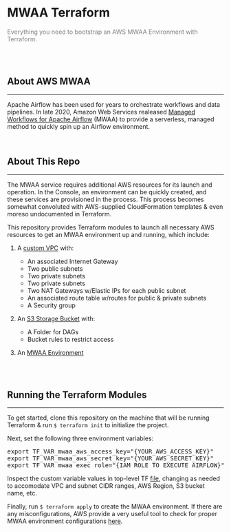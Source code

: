 # MWAA Terraform
<p style="color: gray;">Everything you need to bootstrap an AWS MWAA Environment with Terraform.</p>
<br>
<br>

## About AWS MWAA
<hr>

Apache Airflow has been used for years to orchestrate workflows and data pipelines.  In late 2020, Amazon Web Services realeased [Managed Workflows for Apache Airflow](https://docs.aws.amazon.com/mwaa/latest/userguide/what-is-mwaa.html) (MWAA) to provide a serverless, managed method to quickly spin up an Airflow environment.

<br>

## About This Repo
<hr>

The MWAA service requires additional AWS resources for its launch and operation. In the Console, an environment can be quickly created, and these services are provisioned in the process.  This process becomes somewhat convoluted with AWS-supplied CloudFormation templates & even moreso undocumented in Terraform.

This repository provides Terraform modules to launch all necessary AWS resources to get an MWAA environment up and running, which include:

1. A [custom VPC](modules/vpc) with:
    - An associated Internet Gateway
    - Two public subnets
    - Two private subnets
    - Two private subnets
    - Two NAT Gateways w/Elastic IPs for each public subnet
    - An associated route table w/routes for public & private subnets
    - A Security group

2. An [S3 Storage Bucket](modules/s3) with:
    - A Folder for DAGs
    - Bucket rules to restrict access

3. An [MWAA Environment](modules/mwaa)

<br>
<br>

## Running the Terraform Modules
<hr>

To get started, clone this repository on the machine that will be running Terraform & run  `$ terraform init` to initialize the project.

Next, set the following three environment variables:

<pre>
export TF_VAR_mwaa_aws_access_key="{YOUR_AWS_ACCESS_KEY}"
export TF_VAR_mwaa_aws_secret_key="{YOUR_AWS_SECRET_KEY}"
export TF_VAR_mwaa_exec_role="{IAM_ROLE_TO_EXECUTE_AIRFLOW}"
</pre>

Inspect the custom variable values in top-level TF [file](main.tf), changing as needed to accomodate VPC and subnet CIDR ranges, AWS Region, S3 bucket name, etc.

Finally, run `$ terraform apply` to create the MWAA environment.  If there are any misconfigurations, AWS provide a very useful tool to check for proper MWAA environment configurations [here](https://github.com/awslabs/aws-support-tools/tree/master/MWAA).
